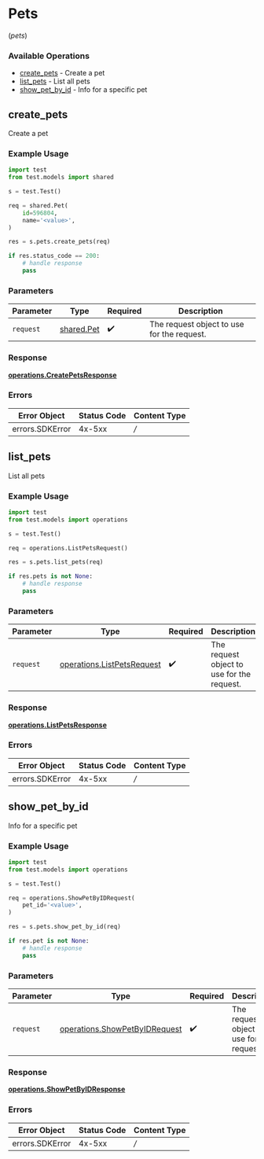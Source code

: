 # Pets
(*pets*)

### Available Operations

* [create_pets](#create_pets) - Create a pet
* [list_pets](#list_pets) - List all pets
* [show_pet_by_id](#show_pet_by_id) - Info for a specific pet

## create_pets

Create a pet

### Example Usage

```python
import test
from test.models import shared

s = test.Test()

req = shared.Pet(
    id=596804,
    name='<value>',
)

res = s.pets.create_pets(req)

if res.status_code == 200:
    # handle response
    pass
```

### Parameters

| Parameter                                  | Type                                       | Required                                   | Description                                |
| ------------------------------------------ | ------------------------------------------ | ------------------------------------------ | ------------------------------------------ |
| `request`                                  | [shared.Pet](../../models/shared/pet.md)   | :heavy_check_mark:                         | The request object to use for the request. |


### Response

**[operations.CreatePetsResponse](../../models/operations/createpetsresponse.md)**
### Errors

| Error Object    | Status Code     | Content Type    |
| --------------- | --------------- | --------------- |
| errors.SDKError | 4x-5xx          | */*             |

## list_pets

List all pets

### Example Usage

```python
import test
from test.models import operations

s = test.Test()

req = operations.ListPetsRequest()

res = s.pets.list_pets(req)

if res.pets is not None:
    # handle response
    pass
```

### Parameters

| Parameter                                                                | Type                                                                     | Required                                                                 | Description                                                              |
| ------------------------------------------------------------------------ | ------------------------------------------------------------------------ | ------------------------------------------------------------------------ | ------------------------------------------------------------------------ |
| `request`                                                                | [operations.ListPetsRequest](../../models/operations/listpetsrequest.md) | :heavy_check_mark:                                                       | The request object to use for the request.                               |


### Response

**[operations.ListPetsResponse](../../models/operations/listpetsresponse.md)**
### Errors

| Error Object    | Status Code     | Content Type    |
| --------------- | --------------- | --------------- |
| errors.SDKError | 4x-5xx          | */*             |

## show_pet_by_id

Info for a specific pet

### Example Usage

```python
import test
from test.models import operations

s = test.Test()

req = operations.ShowPetByIDRequest(
    pet_id='<value>',
)

res = s.pets.show_pet_by_id(req)

if res.pet is not None:
    # handle response
    pass
```

### Parameters

| Parameter                                                                      | Type                                                                           | Required                                                                       | Description                                                                    |
| ------------------------------------------------------------------------------ | ------------------------------------------------------------------------------ | ------------------------------------------------------------------------------ | ------------------------------------------------------------------------------ |
| `request`                                                                      | [operations.ShowPetByIDRequest](../../models/operations/showpetbyidrequest.md) | :heavy_check_mark:                                                             | The request object to use for the request.                                     |


### Response

**[operations.ShowPetByIDResponse](../../models/operations/showpetbyidresponse.md)**
### Errors

| Error Object    | Status Code     | Content Type    |
| --------------- | --------------- | --------------- |
| errors.SDKError | 4x-5xx          | */*             |
